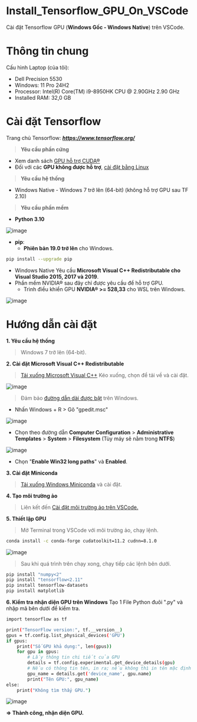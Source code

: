 # Install_Tensorflow_GPU_On_VSCode
Cài đặt Tensorflow GPU (**Windows Gốc - Windows Native**) trên VSCode.

# Thông tin chung
Cấu hình Laptop (của tôi):
- Dell Precision 5530
- Windows: 11 Pro 24H2
- Processor: Intel(R) Core(TM) i9-8950HK CPU @ 2.90GHz   2.90 GHz
- Installed RAM: 32,0 GB

# Cài đặt Tensorflow
Trang chủ Tensorflow: _**https://www.tensorflow.org/**_

> **Yêu cầu phần cứng**
- Xem danh sách [GPU hỗ trợ CUDA®](https://developer.nvidia.com/cuda-gpus)
- Đối với các **GPU không được hỗ trợ**, [cài đặt bằng Linux](https://www.tensorflow.org/install/source)

> **Yêu cầu hệ thống**
- Windows Native - Windows 7 trở lên (64-bit) (không hỗ trợ GPU sau TF 2.10)

> **Yêu cầu phần mềm**
- **Python 3.10**

![image](https://github.com/user-attachments/assets/78b3b55a-240b-419b-9bd0-1265ca38ba9f)

- **pip**:
  + **Phiên bản 19.0 trở lên** cho Windows.
```bash
pip install --upgrade pip
```

- Windows Native Yêu cầu **Microsoft Visual C++ Redistributable cho Visual Studio 2015, 2017 và 2019**.
- Phần mềm NVIDIA® sau đây chỉ được yêu cầu để hỗ trợ GPU.
  + Trình điều khiển GPU **NVIDIA® >= 528,33** cho WSL trên Windows.
 
![image](https://github.com/user-attachments/assets/784a7c01-7bb2-4426-828e-7cb9fdfb7251)

# Hướng dẫn cài đặt
**1. Yêu cầu hệ thống**

> Windows 7 trở lên (64-bit).

**2. Cài đặt Microsoft Visual C++ Redistributable**

> [Tải xuống Microsoft Visual C++](https://support.microsoft.com/help/2977003/the-latest-supported-visual-c-downloads)
> Kéo xuống, chọn để tải về và cài đặt.

![image](https://github.com/user-attachments/assets/bd878fd7-893a-457a-a716-5ed3f14f74c9)

> Đảm bảo [đường dẫn dài được bật](https://superuser.com/questions/1119883/windows-10-enable-ntfs-long-paths-policy-option-missing) trên Windows.
- Nhấn Windows + R > Gõ "gpedit.msc"

![image](https://github.com/user-attachments/assets/cbdffe7d-ebc6-461e-a383-dccdddbb6261)

- Chọn theo đường dẫn **Computer Configuration** > **Administrative Templates** > **System** > **Filesystem** (Tùy máy sẽ nằm trong **NTFS**)

![image](https://github.com/user-attachments/assets/69dbb318-dc39-4cf0-9db5-668ca2cfb204)

 - Chọn "**Enable Win32 long paths**" và **Enabled**.

**3. Cài đặt Miniconda**
> [Tải xuống Windows Miniconda](https://repo.anaconda.com/miniconda/Miniconda3-latest-Windows-x86_64.exe) và cài đặt.

**4. Tạo môi trường ảo**
> Liên kết đến [Cài đặt môi trường ảo trên VSCode.](https://github.com/KhanhPhQ/Install_Virtual_Environment_On_VSCode)

**5. Thiết lập GPU**
> Mở Terminal trong VSCode với môi trường ảo, chạy lệnh.
```bash
conda install -c conda-forge cudatoolkit=11.2 cudnn=8.1.0
```

![image](https://github.com/user-attachments/assets/7c2978fa-04d9-4e0c-a7e5-9a55fbba5695)

> Sau khi quá trình trên chạy xong, chạy tiếp các lệnh bên dưới.
```bash
pip install "numpy<2"
pip install "tensorflow<2.11"
pip install tensorflow-datasets
pip install matplotlib
```

**6. Kiểm tra nhận diện GPU trên Windows**
Tạo 1 File Python đuôi ".py" và nhập mã bên dưới để kiểm tra.
```bash
import tensorflow as tf

print("TensorFlow version:", tf.__version__)
gpus = tf.config.list_physical_devices('GPU')
if gpus:
    print("Số GPU khả dụng:", len(gpus))
    for gpu in gpus:
        # Lấy thông tin chi tiết của GPU
        details = tf.config.experimental.get_device_details(gpu)
        # Nếu có thông tin tên, in ra; nếu không thì in tên mặc định của đối tượng GPU
        gpu_name = details.get('device_name', gpu.name)
        print("Tên GPU:", gpu_name)
else:
    print("Không tìm thấy GPU.")
```

![image](https://github.com/user-attachments/assets/f3d7b020-5c5d-400b-aac6-08af0ebba3ba)

**=> Thành công, nhận diện GPU.**

